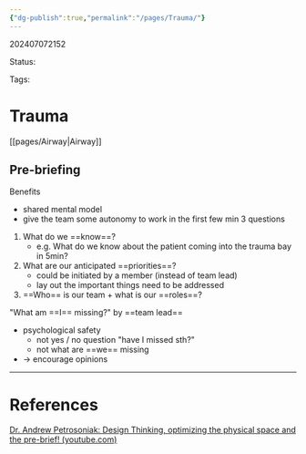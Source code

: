 ```yaml
---
{"dg-publish":true,"permalink":"/pages/Trauma/"}
---
```



202407072152

Status: 

Tags: 

# Trauma

[[pages/Airway\|Airway]]

## Pre-briefing
Benefits
- shared mental model
- give the team some autonomy to work in the first few min
3 questions
1. What do we ==know==?
	- e.g. What do we know about the patient coming into the trauma bay in 5min?
2. What are our anticipated ==priorities==?
	- could be initiated by a member (instead of team lead)
	- lay out the important things need to be addressed
3. ==Who== is our team + what is our ==roles==?

"What am ==I== missing?" by ==team lead==
- psychological safety
	- not yes / no question "have I missed sth?"
	- not what are ==we== missing
- → encourage opinions




___
# References
[Dr. Andrew Petrosoniak: Design Thinking, optimizing the physical space and the pre-brief! (youtube.com)](https://www.youtube.com/watch?v=A5fP_9gCu_s&ab_channel=ErikHeinAcademy)